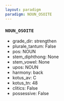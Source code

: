 ```yaml
---
layout: paradigm
paradigm: NOUN_OSOITE
---
```

### ` NOUN_OSOITE `


* grade_dir: strengthen
* plurale_tantum: False
* pos: NOUN
* stem_diphthong: None
* stem_vowel: None
* upos: NOUN
* harmony: back
* kotus_av: C
* kotus_tn: 48
* clitics: False
* possessive: False
